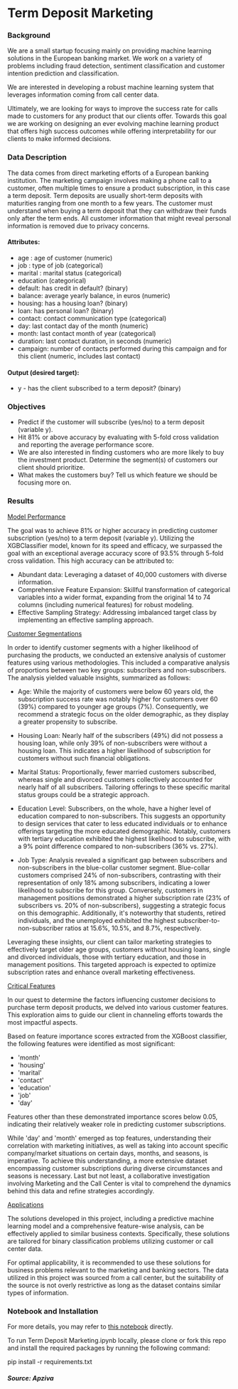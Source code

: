 # Term Deposit Marketing

### <b>Background</b>

We are a small startup focusing mainly on providing machine learning solutions in the European banking market. We work on a variety of problems including fraud detection, sentiment classification and customer intention prediction and classification.

We are interested in developing a robust machine learning system that leverages information coming from call center data.

Ultimately, we are looking for ways to improve the success rate for calls made to customers for any product that our clients offer. Towards this goal we are working on designing an ever evolving machine learning product that offers high success outcomes while offering interpretability for our clients to make informed decisions.

### <b>Data Description</b>

The data comes from direct marketing efforts of a European banking institution. The marketing campaign involves making a phone call to a customer, often multiple times to ensure a product subscription, in this case a term deposit. Term deposits are usually short-term deposits with maturities ranging from one month to a few years. The customer must understand when buying a term deposit that they can withdraw their funds only after the term ends. All customer information that might reveal personal information is removed due to privacy concerns.

#### Attributes:
- age : age of customer (numeric)
- job : type of job (categorical)
- marital : marital status (categorical)
- education (categorical)
- default: has credit in default? (binary)
- balance: average yearly balance, in euros (numeric)
- housing: has a housing loan? (binary)
- loan: has personal loan? (binary)
- contact: contact communication type (categorical)
- day: last contact day of the month (numeric)
- month: last contact month of year (categorical)
- duration: last contact duration, in seconds (numeric)
- campaign: number of contacts performed during this campaign and for this client (numeric, includes last contact)

#### Output (desired target):
- y - has the client subscribed to a term deposit? (binary)

### <b>Objectives</b>
- Predict if the customer will subscribe (yes/no) to a term deposit (variable y).
- Hit 81% or above accuracy by evaluating with 5-fold cross validation and reporting the average performance score.
- We are also interested in finding customers who are more likely to buy the investment product. Determine the segment(s) of customers our client should prioritize.
- What makes the customers buy? Tell us which feature we should be focusing more on.

### <b> Results</b>

<u>Model Performance</u>

The goal was to achieve 81% or higher accuracy in predicting customer subscription (yes/no) to a term deposit (variable y). Utilizing the XGBClassifier model, known for its speed and efficacy, we surpassed the goal with an exceptional average accuracy score of 93.5% through 5-fold cross validation. This high accuracy can be attributed to:

- Abundant data: Leveraging a dataset of 40,000 customers with diverse information.
- Comprehensive Feature Expansion: Skillful transformation of categorical variables into a wider format, expanding from the original 14 to 74 columns (including numerical features) for robust modeling.
- Effective Sampling Strategy: Addressing imbalanced target class by implementing an effective sampling approach.

<u>Customer Segmentations</u>

In order to identify customer segments with a higher likelihood of purchasing the products, we conducted an extensive analysis of customer features using various methodologies. This included a comparative analysis of proportions between two key groups: subscribers and non-subscribers. The analysis yielded valuable insights, summarized as follows:

- Age: While the majority of customers were below 60 years old, the subscription success rate was notably higher for customers over 60 (39%) compared to younger age groups (7%). Consequently, we recommend a strategic focus on the older demographic, as they display a greater propensity to subscribe.

- Housing Loan: Nearly half of the subscribers (49%) did not possess a housing loan, while only 39% of non-subscribers were without a housing loan. This indicates a higher likelihood of subscription for customers without such financial obligations.

- Marital Status: Proportionally, fewer married customers subscribed, whereas single and divorced customers collectively accounted for nearly half of all subscribers. Tailoring offerings to these specific marital status groups could be a strategic approach.

- Education Level: Subscribers, on the whole, have a higher level of education compared to non-subscribers. This suggests an opportunity to design services that cater to less educated individuals or to enhance offerings targeting the more educated demographic. Notably, customers with tertiary education exhibited the highest likelihood to subscribe, with a 9% point difference compared to non-subscribers (36% vs. 27%).

- Job Type: Analysis revealed a significant gap between subscribers and non-subscribers in the blue-collar customer segment. Blue-collar customers comprised 24% of non-subscribers, contrasting with their representation of only 18% among subscribers, indicating a lower likelihood to subscribe for this group. Conversely, customers in management positions demonstrated a higher subscription rate (23% of subscribers vs. 20% of non-subscribers), suggesting a strategic focus on this demographic. Additionally, it's noteworthy that students, retired individuals, and the unemployed exhibited the highest subscriber-to-non-subscriber ratios at 15.6%, 10.5%, and 8.7%, respectively.

Leveraging these insights, our client can tailor marketing strategies to effectively target older age groups, customers without housing loans, single and divorced individuals, those with tertiary education, and those in management positions. This targeted approach is expected to optimize subscription rates and enhance overall marketing effectiveness.

<u>Critical Features</u>

In our quest to determine the factors influencing customer decisions to purchase term deposit products, we delved into various customer features. This exploration aims to guide our client in channeling efforts towards the most impactful aspects.

Based on feature importance scores extracted from the XGBoost classifier, the following features were identified as most significant:

- 'month'
- 'housing'
- 'marital'
- 'contact'
- 'education'
- 'job'
- 'day'

Features other than these demonstrated importance scores below 0.05, indicating their relatively weaker role in predicting customer subscriptions.

While 'day' and 'month' emerged as top features, understanding their correlation with marketing initiatives, as well as taking into account specific company/market situations on certain days, months, and seasons, is imperative. To achieve this understanding, a more extensive dataset encompassing customer subscriptions during diverse circumstances and seasons is necessary. Last but not least, a collaborative investigation involving Marketing and the Call Center is vital to comprehend the dynamics behind this data and refine strategies accordingly.

<u>Applications</u>

The solutions developed in this project, including a predictive machine learning model and a comprehensive feature-wise analysis, can be effectively applied to similar business contexts. Specifically, these solutions are tailored for binary classification problems utilizing customer or call center data.

For optimal applicability, it is recommended to use these solutions for business problems relevant to the marketing and banking sectors. The data utilized in this project was sourced from a call center, but the suitability of the source is not overly restrictive as long as the dataset contains similar types of information.

### <b>Notebook and Installation</b>

For more details, you may refer to <a href='https://github.com/henryhyunwookim/Term-Deposit-Marketing/blob/main/Term%20Deposit%20Marketing.ipynb'>this notebook</a> directly.

To run Term Deposit Marketing.ipynb locally, please clone or fork this repo and install the required packages by running the following command:

pip install -r requirements.txt

##### Source: Apziva
